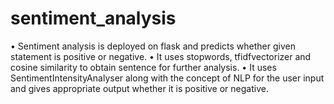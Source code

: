 # sentiment_analysis
•	Sentiment analysis is deployed on flask and predicts whether given statement is positive or negative.
•	It uses stopwords, tfidfvectorizer and cosine similarity to obtain sentence for further analysis.
•	It uses SentimentIntensityAnalyser along  with the concept of NLP for the user input and gives appropriate output whether it is positive or negative.
